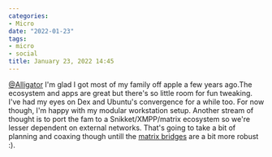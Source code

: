```yaml
---
categories:
- Micro
date: "2022-01-23"
tags:
- micro
- social
title: January 23, 2022 14:45
---
```


[@Alligator](https://micro.blog/Alligator) I'm glad I got most of my family off apple a few years ago.The ecosystem and apps are great but there's so little room for fun tweaking. I've had my eyes on Dex and Ubuntu's convergence for a while too. For now though, I'm happy with my modular workstation setup. Another stream of thought is to port the fam to a Snikket/XMPP/matrix ecosystem so we're lesser dependent on external networks. That's going to take a bit of planning and coaxing though untill the [matrix bridges](https://matrix.org/bridges/) are a bit more robust :).
